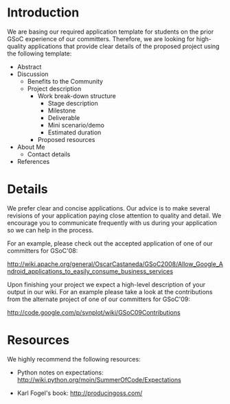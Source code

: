 # Introduction #

We are basing our required application template for students on the prior GSoC experience of our committers. Therefore, we are looking for high-quality applications that provide clear details of the proposed project using the following template:

  * Abstract
  * Discussion
    * Benefits to the Community
    * Project description
      * Work break-down structure
        * Stage description
        * Milestone
        * Deliverable
        * Mini scenario/demo
        * Estimated duration
      * Proposed resources
  * About Me
    * Contact details
  * References

# Details #

We prefer clear and concise applications. Our advice is to make several revisions of your application paying close attention to quality and detail. We encourage you to communicate frequently with us during your application so we can help in the process.

For an example, please check out the accepted application of one of our committers for GSoC'08:

http://wiki.apache.org/general/OscarCastaneda/GSoC2008/Allow_Google_Android_applications_to_easily_consume_business_services

Upon finishing your project we expect a high-level description of your output in our wiki. For an example please take a look at the contributions from the alternate project of one of our committers for GSoC'09:

http://code.google.com/p/svnplot/wiki/GSoC09Contributions

# Resources #

We highly recommend the following resources:

  * Python notes on expectations: http://wiki.python.org/moin/SummerOfCode/Expectations

  * Karl Fogel's book: http://producingoss.com/